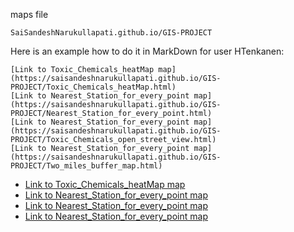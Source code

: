 maps file


`SaiSandeshNarukullapati.github.io/GIS-PROJECT`

Here is an example how to do it in MarkDown for user HTenkanen:

```
[Link to Toxic_Chemicals_heatMap map](https://saisandeshnarukullapati.github.io/GIS-PROJECT/Toxic_Chemicals_heatMap.html)
[Link to Nearest_Station_for_every_point map](https://saisandeshnarukullapati.github.io/GIS-PROJECT/Nearest_Station_for_every_point.html)
[Link to Nearest_Station_for_every_point map](https://saisandeshnarukullapati.github.io/GIS-PROJECT/Toxic_Chemicals_open_street_view.html)
[Link to Nearest_Station_for_every_point map](https://saisandeshnarukullapati.github.io/GIS-PROJECT/Two_miles_buffer_map.html)

```


 - [Link to Toxic_Chemicals_heatMap map](https://saisandeshnarukullapati.github.io/GIS-PROJECT/Toxic_Chemicals_heatMap.html)
 - [Link to Nearest_Station_for_every_point map](https://saisandeshnarukullapati.github.io/GIS-PROJECT/Nearest_Station_for_every_point.html)
 - [Link to Nearest_Station_for_every_point map](https://saisandeshnarukullapati.github.io/GIS-PROJECT/Toxic_Chemicals_open_street_view.html)
 - [Link to Nearest_Station_for_every_point map](https://saisandeshnarukullapati.github.io/GIS-PROJECT/Two_miles_buffer_map.html)


